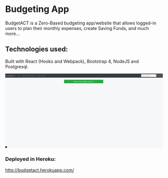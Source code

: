 # Budgeting App

BudgetACT is a Zero-Based budgeting app/website that allows logged-in users to plan their monthly expenses, create Saving Funds, and much more...

## Technologies used:

Built with React (Hooks and Webpack), Bootstrap 4, NodeJS and Postgresql.

![budgetgif](https://github.com/fraveira/budgetapp-react/blob/master/public/gif1.gif)

### Deployed in Heroku: 

http://budgetact.herokuapp.com/

